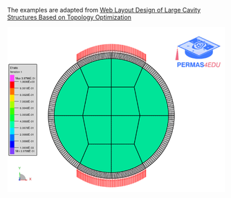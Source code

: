 The examples are adapted from [Web Layout Design of Large Cavity Structures Based on Topology Optimization](https://www.techscience.com/CMES/v138n3/54960)

![Element filling ratio](efratio.gif)
